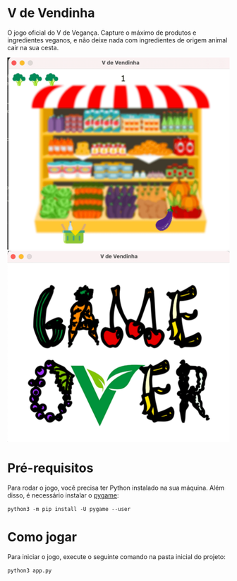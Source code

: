 # V de Vendinha

O jogo oficial do V de Vegança. Capture o máximo de produtos e ingredientes veganos, e não deixe nada com ingredientes de origem animal cair na sua cesta.

<img src="docs/images/game.png" />

<img src="docs/images/game-over.png" />

# Pré-requisitos

Para rodar o jogo, você precisa ter Python instalado na sua máquina. Além disso, é necessário instalar o [pygame](https://www.pygame.org/news):

```
python3 -m pip install -U pygame --user
```

# Como jogar

Para iniciar o jogo, execute o seguinte comando na pasta inicial do projeto:

```
python3 app.py
```
